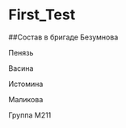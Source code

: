 # First_Test

##Состав в бригаде
 Безумнова 
 
 Пенязь
 
 Васина
 
 Истомина
 
 Маликова
 
Группа М211 

